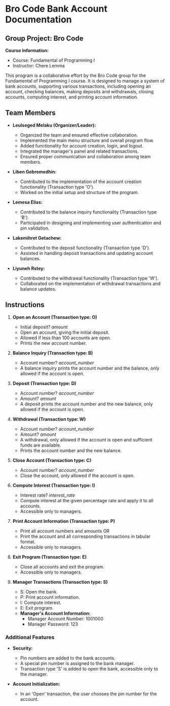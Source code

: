 # Bro Code Bank Account Documentation

## Group Project: Bro Code

**Course Information:**
- Course: Fundamental of Programming I
- Instructor: Chere Lemma

This program is a collaborative effort by the Bro Code group for the Fundamental of Programming I course. It is designed to manage a system of bank accounts, supporting various transactions, including opening an account, checking balances, making deposits and withdrawals, closing accounts, computing interest, and printing account information.

## Team Members

- **Leulseged Melaku (Organizer/Leader):**
  - Organized the team and ensured effective collaboration.
  - Implemented the main menu structure and overall program flow.
  - Added functionality for account creation, login, and logout.
  - Integrated the manager's panel and related transactions.
  - Ensured proper communication and collaboration among team members.

- **Liben Gebremedhin:**
  - Contributed to the implementation of the account creation functionality (Transaction type 'O').
  - Worked on the initial setup and structure of the program.

- **Lemesa Elias:**
  - Contributed to the balance inquiry functionality (Transaction type 'B').
  - Participated in designing and implementing user authentication and pin validation.

- **Lakemihret Getachew:**
  - Contributed to the deposit functionality (Transaction type 'D').
  - Assisted in handling deposit transactions and updating account balances.

- **Liyuneh Rstey:**
  - Contributed to the withdrawal functionality (Transaction type 'W').
  - Collaborated on the implementation of withdrawal transactions and balance updates.


## Instructions

1. **Open an Account (Transaction type: O)**
    - Initial deposit? *amount*
    - Open an account, giving the initial deposit.
    - Allowed if less than 100 accounts are open.
    - Prints the new account number.

2. **Balance Inquiry (Transaction type: B)**
    - Account number? *account_number*
    - A balance inquiry prints the account number and the balance, only allowed if the account is open.

3. **Deposit (Transaction type: D)**
    - Account number? *account_number*
    - Amount? *amount*
    - A deposit prints the account number and the new balance, only allowed if the account is open.

4. **Withdrawal (Transaction type: W)**
    - Account number? *account_number*
    - Amount? *amount*
    - A withdrawal, only allowed if the account is open and sufficient funds are available.
    - Prints the account number and the new balance.

5. **Close Account (Transaction type: C)**
    - Account number? *account_number*
    - Close the account, only allowed if the account is open.

6. **Compute Interest (Transaction type: I)**
    - Interest rate? *interest_rate*
    - Compute interest at the given percentage rate and apply it to all accounts.
    - Accessible only to managers.

7. **Print Account Information (Transaction type: P)**
    - Print all account numbers and amounts OR
    - Print the account and all corresponding transactions in tabular format.
    - Accessible only to managers.

8. **Exit Program (Transaction type: E)**
    - Close all accounts and exit the program.
    - Accessible only to managers.

9. **Manager Transactions (Transaction type: S)**
    - S: Open the bank.
    - P: Print account information.
    - I: Compute interest.
    - E: Exit program.
    - **Manager's Account Information:**
      - Manager Account Number: 1001000
      - Manager Password: 123

### Additional Features

- **Security:**
  - Pin numbers are added to the bank accounts.
  - A special pin number is assigned to the bank manager.
  - Transaction type 'S' is added to open the bank, accessible only to the manager.

- **Account Initialization:**
  - In an 'Open' transaction, the user chooses the pin number for the account.
